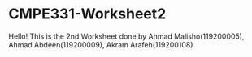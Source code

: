 # CMPE331-Worksheet2
Hello!
This is the 2nd Worksheet done by Ahmad Malisho(119200005), Ahmad Abdeen(119200009), Akram Arafeh(119200108)
